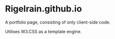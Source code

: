 # Rigelrain.github.io
A portfolio page, consisting of only client-side code.

Utilises W3.CSS as a template engine.
